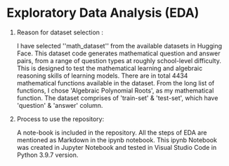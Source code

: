 # Exploratory Data Analysis (EDA)
 
 1. Reason for dataset selection :

    I have selected ''math_dataset'' from the available datasets in Hugging Face. This dataset code generates mathematical question and answer pairs, from a range of 
    question types at roughly school-level difficulty. This is designed to test the mathematical learning and algebraic reasoning skills of learning models. There are in
    total 4434 mathematical functions available in the dataset. From the long list of functions, I chose 'Algebraic Polynomial Roots', as my mathematical function. The 
    dataset comprises of 'train-set' & 'test-set', which have 'question' & 'answer' column. 
    
 2. Process to use the repository:
    
    A note-book is included in the repository. All the steps of EDA are mentioned as Markdown in the ipynb notebook. This ipynb Notebook was 
    created in Jupyter Notebook and tested in Visual Studio Code in Python 3.9.7 version.     
         
                  
        
              
